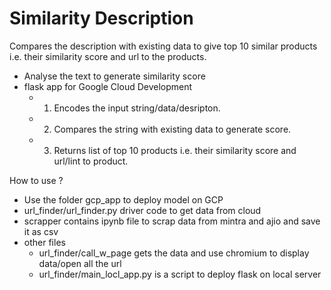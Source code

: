 # Similarity Description
Compares the description with existing data to give top 10 similar products i.e. their similarity score and url to the products.

- Analyse the text to generate similarity score
- flask app for Google Cloud Development
	- 1. Encodes the input string/data/desripton.
	- 2. Compares the string with existing data to generate score.
	- 3. Returns list of top 10 products i.e. their similarity score and url/lint to product.

How to use ?
- Use the folder gcp_app to deploy model on GCP
- url_finder/url_finder.py driver code to get data from cloud
- scrapper contains ipynb file to scrap data from mintra and ajio and save it as csv
- other files
 	- url_finder/call_w_page gets the data and use chromium to display data/open all the url
 	- url_finder/main_locl_app.py is a script to deploy flask on local server
